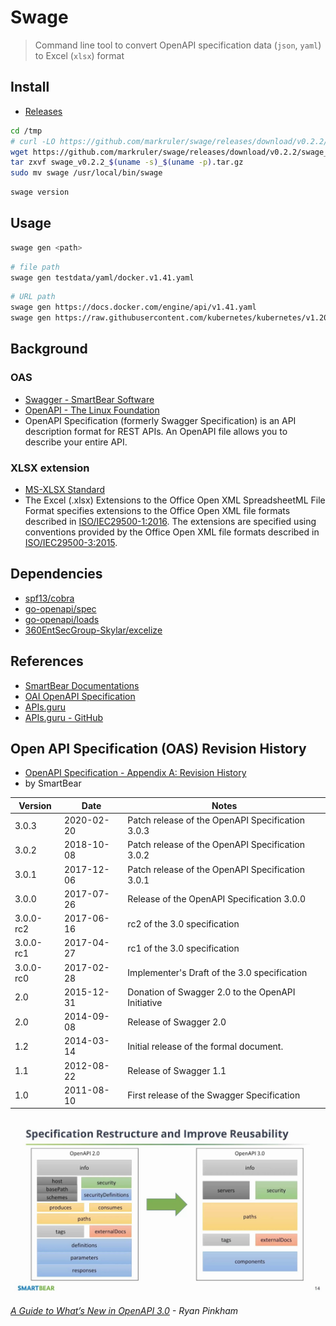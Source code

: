 # Swage

> Command line tool to convert OpenAPI specification data (`json`, `yaml`) to Excel (`xlsx`) format

## Install

- [Releases](https://github.com/markruler/swage/releases)

```bash
cd /tmp
# curl -LO https://github.com/markruler/swage/releases/download/v0.2.2/swage_v0.2.2_$(uname -s)_$(uname -p).tar.gz
wget https://github.com/markruler/swage/releases/download/v0.2.2/swage_v0.2.2_$(uname -s)_$(uname -p).tar.gz
tar zxvf swage_v0.2.2_$(uname -s)_$(uname -p).tar.gz
sudo mv swage /usr/local/bin/swage
```

```bash
swage version
```

## Usage

```bash
swage gen <path>
```

```bash
# file path
swage gen testdata/yaml/docker.v1.41.yaml
```

```bash
# URL path
swage gen https://docs.docker.com/engine/api/v1.41.yaml
swage gen https://raw.githubusercontent.com/kubernetes/kubernetes/v1.20.5/api/openapi-spec/swagger.json
```

## Background

### OAS

- [Swagger - SmartBear Software](https://swagger.io/docs/specification/about)
- [OpenAPI - The Linux Foundation](https://www.openapis.org/about)
- OpenAPI Specification (formerly Swagger Specification) is an API description format for REST APIs. An OpenAPI file allows you to describe your entire API.

### XLSX extension

- [MS-XLSX Standard](https://docs.microsoft.com/en-us/openspecs/office_standards/ms-xlsx/)
- The Excel (.xlsx) Extensions to the Office Open XML SpreadsheetML File Format specifies extensions
  to the Office Open XML file formats described in [ISO/IEC29500-1:2016](https://www.iso.org/standard/71691.html).
  The extensions are specified using conventions provided by the Office Open XML file formats
  described in [ISO/IEC29500-3:2015](https://www.iso.org/standard/65533.html).

## Dependencies

- [spf13/cobra](https://github.com/spf13/cobra)
- [go-openapi/spec](https://github.com/go-openapi/spec)
- [go-openapi/loads](https://github.com/go-openapi/loads)
- [360EntSecGroup-Skylar/excelize](https://github.com/360EntSecGroup-Skylar/excelize)

## References

- [SmartBear Documentations](https://swagger.io/docs/specification)
- [OAI OpenAPI Specification](https://github.com/OAI/OpenAPI-Specification)
- [APIs.guru](https://apis.guru/browse-apis/)
- [APIs.guru - GitHub](https://github.com/APIs-guru/openapi-directory)

## Open API Specification (OAS) Revision History

- [OpenAPI Specification - Appendix A: Revision History](https://swagger.io/specification/#appendix-a-revision-history)
- by SmartBear

| Version   | Date       | Notes                                             |
| --------- | ---------- | ------------------------------------------------- |
| 3.0.3     | 2020-02-20 | Patch release of the OpenAPI Specification 3.0.3  |
| 3.0.2     | 2018-10-08 | Patch release of the OpenAPI Specification 3.0.2  |
| 3.0.1     | 2017-12-06 | Patch release of the OpenAPI Specification 3.0.1  |
| 3.0.0     | 2017-07-26 | Release of the OpenAPI Specification 3.0.0        |
| 3.0.0-rc2 | 2017-06-16 | rc2 of the 3.0 specification                      |
| 3.0.0-rc1 | 2017-04-27 | rc1 of the 3.0 specification                      |
| 3.0.0-rc0 | 2017-02-28 | Implementer's Draft of the 3.0 specification      |
| 2.0       | 2015-12-31 | Donation of Swagger 2.0 to the OpenAPI Initiative |
| 2.0       | 2014-09-08 | Release of Swagger 2.0                            |
| 1.2       | 2014-03-14 | Initial release of the formal document.           |
| 1.1       | 2012-08-22 | Release of Swagger 1.1                            |
| 1.0       | 2011-08-10 | First release of the Swagger Specification        |

![OAS Version](docs/images/oas-version.jpg)

_[A Guide to What’s New in OpenAPI 3.0](https://swagger.io/blog/news/whats-new-in-openapi-3-0/) - Ryan Pinkham_
